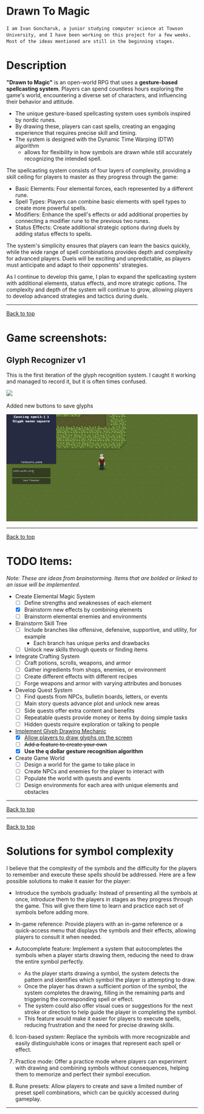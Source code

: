 # Drawn To Magic

`I am Ivan Goncharuk, a junior studying computer science at Towson University, and I have been working on this project for a few weeks. Most of the ideas mentioned are still in the beginning stages.`

# Description

**"Drawn to Magic"** is an open-world RPG that uses a **gesture-based spellcasting system**. Players can spend countless hours exploring the game's world, encountering a diverse set of characters, and influencing their behavior and attitude. 

- The unique gesture-based spellcasting system uses symbols inspired by nordic runes. 
- By drawing these, players can cast spells, creating an engaging experience that requires precise skill and timing. 
- The system is designed with the Dynamic Time Warping (DTW) algorithm
	- allows for flexibility in how symbols are drawn while still accurately recognizing the intended spell.

The spellcasting system consists of four layers of complexity, providing a skill ceiling for players to master as they progress through the game:

- Basic Elements: Four elemental forces, each represented by a different rune.
- Spell Types: Players can combine basic elements with spell types to create more powerful spells.
- Modifiers: Enhance the spell's effects or add additional properties by connecting a modifier rune to the previous two runes.
- Status Effects: Create additional strategic options during duels by adding status effects to spells.

The system's simplicity ensures that players can learn the basics quickly, while the wide range of spell combinations provides depth and complexity for advanced players. Duels will be exciting and unpredictable, as players must anticipate and adapt to their opponents' strategies.

As I continue to develop this game, I plan to expand the spellcasting system with additional elements, status effects, and more strategic options. The complexity and depth of the system will continue to grow, allowing players to develop advanced strategies and tactics during duels.

------------------------------------------------------------------------


[Back to top](#drawn-to-magic)
# Game screenshots:

## Glyph Recognizer v1
This is the first iteration of the glyph recognition system. I caught it working and managed to record it, but it is often times confused.

![](https://github.com/ivangoncharuk/DrawnToMagic/blob/main/drawing_glyph_screencapture.gif)

Added new buttons to save glyphs

![](https://github.com/ivangoncharuk/DrawnToMagic/blob/main/Screen%20Shot%202023-04-12%20at%202.22.30%20PM.png)

---

[Back to top](#drawn-to-magic)
# TODO Items:

*Note: These are ideas from brainstorming. Items that are bolded or linked to an issue will be implemented.*

-   Create Elemental Magic System
	-   [ ] Define strengths and weaknesses of each element
	-   [x] Brainstorm new effects by combining elements
	-   [ ] Brainstorm elemental enemies and environments
-   Brainstorm Skill Tree
	-   [ ] Include branches like offensive, defensive, supportive, and utility, for example
		-   Each branch has unique perks and drawbacks
	-   [ ] Unlock new skills through quests or finding items
-   Integrate Crafting System
	-   [ ] Craft potions, scrolls, weapons, and armor
	-   [ ] Gather ingredients from shops, enemies, or environment
	-   [ ] Create different effects with different recipes
	-   [ ] Forge weapons and armor with varying attributes and bonuses
-   Develop Quest System
	-   [ ] Find quests from NPCs, bulletin boards, letters, or events
	-   [ ] Main story quests advance plot and unlock new areas
	-   [ ] Side quests offer extra content and benefits
	-   [ ] Repeatable quests provide money or items by doing simple tasks
	-   [ ] Hidden quests require exploration or talking to people
-   [Implement Glyph Drawing Mechanic](/../../issues/1)
	-   [x] [Allow players to draw glyphs on the screen](/../../issues/2)
	-   [ ] ~~Add a feature to create your own~~
	-   [x] **Use the q dollar gesture recognition algorithm**
-   Create Game World
	-   [ ] Design a world for the game to take place in
	-   [ ] Create NPCs and enemies for the player to interact with
	-   [ ] Populate the world with quests and events
	-   [ ] Design environments for each area with unique elements and obstacles

------------------------------------------------------------------------

[Back to top](#drawn-to-magic)



---

[Back to top](#drawn-to-magic)

# Solutions for symbol complexity

I believe that the complexity of the symbols and the difficulty for the players to remember and execute these spells should be addressed. Here are a few possible solutions to make it easier for the player:

- Introduce the symbols gradually: Instead of presenting all the symbols at once, introduce them to the players in stages as they progress through the game. This will give them time to learn and practice each set of symbols before adding more.

- In-game reference: Provide players with an in-game reference or a quick-access menu that displays the symbols and their effects, allowing players to consult it when needed.

- Autocomplete feature: Implement a system that autocompletes the symbols when a player starts drawing them, reducing the need to draw the entire symbol perfectly.
	- As the player starts drawing a symbol, the system detects the pattern and identifies which symbol the player is attempting to draw.
	- Once the player has drawn a sufficient portion of the symbol, the system completes the drawing, filling in the remaining parts and triggering the corresponding spell or effect.
	- The system could also offer visual cues or suggestions for the next stroke or direction to help guide the player in completing the symbol.
	- This feature would make it easier for players to execute spells, reducing frustration and the need for precise drawing skills.


6. Icon-based system: Replace the symbols with more recognizable and easily distinguishable icons or images that represent each spell or effect.

7. Practice mode: Offer a practice mode where players can experiment with drawing and combining symbols without consequences, helping them to memorize and perfect their symbol execution.

8. Rune presets: Allow players to create and save a limited number of preset spell combinations, which can be quickly accessed during gameplay.

---



